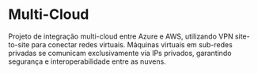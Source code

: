 # Multi-Cloud
Projeto de integração multi-cloud entre Azure e AWS, utilizando VPN site-to-site para conectar redes virtuais. Máquinas virtuais em sub-redes privadas se comunicam exclusivamente via IPs privados, garantindo segurança e interoperabilidade entre as nuvens.
